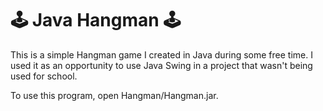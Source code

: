 # 🕹️ Java Hangman 🕹️
This is a simple Hangman game I created in Java during some free time. I used it as an opportunity to use Java Swing in a project that wasn't being used for school.

To use this program, open Hangman/Hangman.jar.
